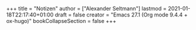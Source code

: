 +++
title = "Notizen"
author = ["Alexander Seltmann"]
lastmod = 2021-01-18T22:17:40+01:00
draft = false
creator = "Emacs 27.1 (Org mode 9.4.4 + ox-hugo)"
bookCollapseSection = false
+++
